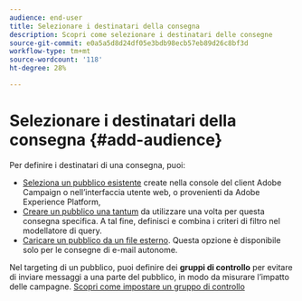 ```yaml
---
audience: end-user
title: Selezionare i destinatari della consegna
description: Scopri come selezionare i destinatari delle consegne
source-git-commit: e0a5a5d8d24df05e3bdb98ecb57eb89d26c8bf3d
workflow-type: tm+mt
source-wordcount: '118'
ht-degree: 28%

---
```



# Selezionare i destinatari della consegna {#add-audience}

Per definire i destinatari di una consegna, puoi:

* [Seleziona un pubblico esistente](add-audience.md) create nella console del client Adobe Campaign o nell’interfaccia utente web, o provenienti da Adobe Experience Platform,
* [Creare un pubblico una tantum](one-time-audience.md) da utilizzare una volta per questa consegna specifica. A tal fine, definisci e combina i criteri di filtro nel modellatore di query.
* [Caricare un pubblico da un file esterno](file-audience.md). Questa opzione è disponibile solo per le consegne di e-mail autonome.

Nel targeting di un pubblico, puoi definire dei **gruppi di controllo** per evitare di inviare messaggi a una parte del pubblico, in modo da misurare l’impatto delle campagne. [Scopri come impostare un gruppo di controllo](control-group.md)
